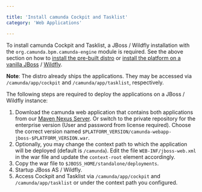 ```yaml
---

title: 'Install camunda Cockpit and Tasklist'
category: 'Web Applications'

---
```



To install camunda Cockpit and Tasklist, a JBoss / Wildfly installation with the
`org.camunda.bpm.camunda-engine` module is required.  See the above section on how to [install the
pre-built distro](ref:#bpm-platform-install-the-pre-built-distro) or [install the platform on a
vanilla JBoss](ref:#bpm-platform-install-the-platform-on-a-vanilla-jboss) /
[Wildfly](ref:#bpm-platform-install-the-platform-on-a-vanilla-wildfly).

**Note**: The distro already ships the applications. They may be accessed via `/camunda/app/cockpit` and `/camunda/app/tasklist`, respectively.

The following steps are required to deploy the applications on a JBoss / Wildfly instance:

1.  Download the camunda web application that contains both applications from our [Maven Nexus Server](https://app.camunda.com/nexus/content/groups/public/org/camunda/bpm/webapp/camunda-webapp-jboss/).
    Or switch to the private repository for the enterprise version (User and password from license required).
    Choose the correct version named `$PLATFORM_VERSION/camunda-webapp-jboss-$PLATFORM_VERSION.war`.
2.  Optionally, you may change the context path to which the application will be deployed (default is `/camunda`).
    Edit the file `WEB-INF/jboss-web.xml` in the war file and update the `context-root` element accordingly.
2.  Copy the war file to `$JBOSS_HOME/standalone/deployments`.
3.  Startup JBoss AS / Wildfly.
4.  Access Cockpit and Tasklist via `/camunda/app/cockpit` and `/camunda/app/tasklist` or under the context path you configured.
